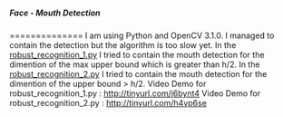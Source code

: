 ##### Face - Mouth Detection
==============
I am using Python and OpenCV 3.1.0. I managed to contain the detection but the algorithm is too slow yet. 
In the [robust_recognition_1.py](https://github.com/arvartho/Thesis-Repo/blob/master/Face_Mouth_Detection_Corrected/enhanced_recognition_1.py) I tried to contain the mouth detection for the dimention of the max upper bound which is greater than h/2.
In the [robust_recognition_2.py](https://github.com/arvartho/Thesis-Repo/blob/master/Face_Mouth_Detection_Corrected/enhanced_recognition_2.py) I tried to contain the mouth detection for the dimention of the upper bound > h/2.
Video Demo for robust_recognition_1.py : http://tinyurl.com/j6bynt4
Video Demo for robust_recognition_2.py : http://tinyurl.com/h4vp6se

